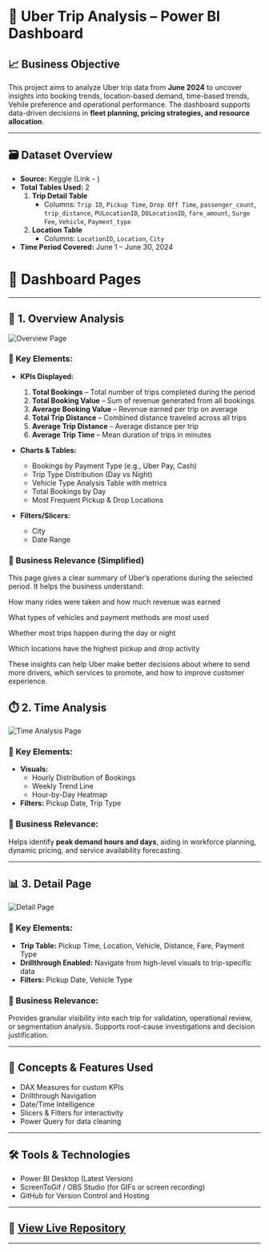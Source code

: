 
# 🚖 Uber Trip Analysis – Power BI Dashboard


## 📈 Business Objective

This project aims to analyze Uber trip data from **June 2024** to uncover insights into booking trends, location-based demand, time-based trends, Vehile preference and operational performance. The dashboard supports data-driven decisions in **fleet planning, pricing strategies, and resource allocation**.

---

## 🗃️ Dataset Overview

- **Source:** Keggle (Link - )
- **Total Tables Used:** 2  
  1. **Trip Detail Table**  
     - Columns: `Trip ID`, `Pickup Time`, `Drop Off Time`, `passenger_count`, `trip_distance`, `PULocationID`, `DOLocationID`, `fare_amount`, `Surge Fee`, `Vehicle`, `Payment_type`
  2. **Location Table**  
     - Columns: `LocationID`, `Location`, `City`
- **Time Period Covered:** June 1 – June 30, 2024

# 📄 Dashboard Pages

---

## 📍 1. Overview Analysis

![Overview Page](./screenshots/overview_page.png)
<!-- Or use a GIF if available: ![Overview Demo](./assets/overview_demo.gif) -->

### 🔑 Key Elements:

- **KPIs Displayed:**
  1. **Total Bookings** – Total number of trips completed during the period
  2. **Total Booking Value** – Sum of revenue generated from all bookings
  3. **Average Booking Value** – Revenue earned per trip on average
  4. **Total Trip Distance** – Combined distance traveled across all trips
  5. **Average Trip Distance** – Average distance per trip
  6. **Average Trip Time** – Mean duration of trips in minutes

- **Charts & Tables:**
  - Bookings by Payment Type (e.g., Uber Pay, Cash)
  - Trip Type Distribution (Day vs Night)
  - Vehicle Type Analysis Table with metrics
  - Total Bookings by Day
  - Most Frequent Pickup & Drop Locations

- **Filters/Slicers:**
  - City
  - Date Range


### 💼 Business Relevance (Simplified)
This page gives a clear summary of Uber’s operations during the selected period. It helps the business understand:

How many rides were taken and how much revenue was earned

What types of vehicles and payment methods are most used

Whether most trips happen during the day or night

Which locations have the highest pickup and drop activity

These insights can help Uber make better decisions about where to send more drivers, which services to promote, and how to improve customer experience.



## ⏱️ 2. Time Analysis

![Time Analysis Page](./screenshots/time_analysis_page.png)

### 🔑 Key Elements:
- **Visuals:**
  - Hourly Distribution of Bookings
  - Weekly Trend Line
  - Hour-by-Day Heatmap
- **Filters:** Pickup Date, Trip Type

### 💼 Business Relevance:
Helps identify **peak demand hours and days**, aiding in workforce planning, dynamic pricing, and service availability forecasting.

---

## 📊 3. Detail Page

![Detail Page](./screenshots/detail_page.png)

### 🔑 Key Elements:
- **Trip Table:** Pickup Time, Location, Vehicle, Distance, Fare, Payment Type
- **Drillthrough Enabled:** Navigate from high-level visuals to trip-specific data
- **Filters:** Pickup Date, Vehicle Type

### 💼 Business Relevance:
Provides granular visibility into each trip for validation, operational review, or segmentation analysis. Supports root-cause investigations and decision justification.

---

## 🧠 Concepts & Features Used

- DAX Measures for custom KPIs
- Drillthrough Navigation
- Date/Time Intelligence
- Slicers & Filters for interactivity
- Power Query for data cleaning

---

## 🛠️ Tools & Technologies

- Power BI Desktop (Latest Version)
- ScreenToGif / OBS Studio (for GIFs or screen recording)
- GitHub for Version Control and Hosting

---

## 🔗 [View Live Repository](https://github.com/your-username/uber-trip-analysis-powerbi)

---


